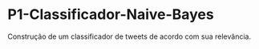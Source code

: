 # P1-Classificador-Naive-Bayes
Construção de um classificador de tweets de acordo com sua relevância.
